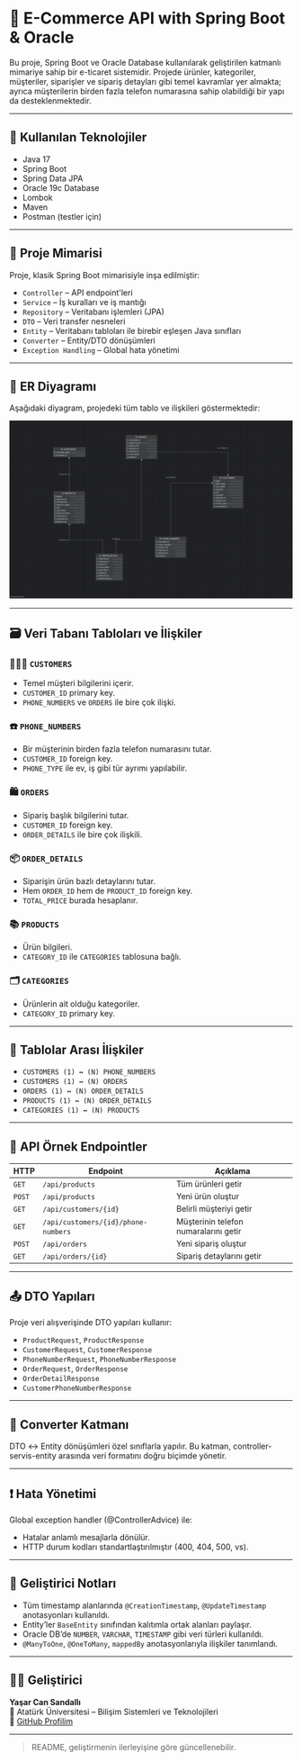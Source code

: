 # 🛒 E-Commerce API with Spring Boot & Oracle

Bu proje, Spring Boot ve Oracle Database kullanılarak geliştirilen katmanlı mimariye sahip bir e-ticaret sistemidir. Projede ürünler, kategoriler, müşteriler, siparişler ve sipariş detayları gibi temel kavramlar yer almakta; ayrıca müşterilerin birden fazla telefon numarasına sahip olabildiği bir yapı da desteklenmektedir.

---

## 🧰 Kullanılan Teknolojiler

- Java 17
- Spring Boot
- Spring Data JPA
- Oracle 19c Database
- Lombok
- Maven
- Postman (testler için)

---

## 🧠 Proje Mimarisi

Proje, klasik Spring Boot mimarisiyle inşa edilmiştir:

- `Controller` – API endpoint'leri
- `Service` – İş kuralları ve iş mantığı
- `Repository` – Veritabanı işlemleri (JPA)
- `DTO` – Veri transfer nesneleri
- `Entity` – Veritabanı tabloları ile birebir eşleşen Java sınıfları
- `Converter` – Entity/DTO dönüşümleri
- `Exception Handling` – Global hata yönetimi

---

## 🧩 ER Diyagramı

Aşağıdaki diyagram, projedeki tüm tablo ve ilişkileri göstermektedir:

![ER Diagram](img/ERD.png)

---

## 🗃️ Veri Tabanı Tabloları ve İlişkiler

### 🧑‍🤝‍🧑 `CUSTOMERS`
- Temel müşteri bilgilerini içerir.
- `CUSTOMER_ID` primary key.
- `PHONE_NUMBERS` ve `ORDERS` ile bire çok ilişki.

### ☎️ `PHONE_NUMBERS`
- Bir müşterinin birden fazla telefon numarasını tutar.
- `CUSTOMER_ID` foreign key.
- `PHONE_TYPE` ile ev, iş gibi tür ayrımı yapılabilir.

### 🛍️ `ORDERS`
- Sipariş başlık bilgilerini tutar.
- `CUSTOMER_ID` foreign key.
- `ORDER_DETAILS` ile bire çok ilişkili.

### 📦 `ORDER_DETAILS`
- Siparişin ürün bazlı detaylarını tutar.
- Hem `ORDER_ID` hem de `PRODUCT_ID` foreign key.
- `TOTAL_PRICE` burada hesaplanır.

### 📚 `PRODUCTS`
- Ürün bilgileri.
- `CATEGORY_ID` ile `CATEGORIES` tablosuna bağlı.

### 🗂️ `CATEGORIES`
- Ürünlerin ait olduğu kategoriler.
- `CATEGORY_ID` primary key.

---

## 🔄 Tablolar Arası İlişkiler

- `CUSTOMERS (1) ↔ (N) PHONE_NUMBERS`
- `CUSTOMERS (1) ↔ (N) ORDERS`
- `ORDERS (1) ↔ (N) ORDER_DETAILS`
- `PRODUCTS (1) ↔ (N) ORDER_DETAILS`
- `CATEGORIES (1) ↔ (N) PRODUCTS`

---

## 🧪 API Örnek Endpointler

| HTTP | Endpoint | Açıklama |
|------|----------|----------|
| `GET` | `/api/products` | Tüm ürünleri getir |
| `POST` | `/api/products` | Yeni ürün oluştur |
| `GET` | `/api/customers/{id}` | Belirli müşteriyi getir |
| `GET` | `/api/customers/{id}/phone-numbers` | Müşterinin telefon numaralarını getir |
| `POST` | `/api/orders` | Yeni sipariş oluştur |
| `GET` | `/api/orders/{id}` | Sipariş detaylarını getir |

---

## 📤 DTO Yapıları

Proje veri alışverişinde DTO yapıları kullanır:

- `ProductRequest`, `ProductResponse`
- `CustomerRequest`, `CustomerResponse`
- `PhoneNumberRequest`, `PhoneNumberResponse`
- `OrderRequest`, `OrderResponse`
- `OrderDetailResponse`
- `CustomerPhoneNumberResponse`

---

## 🔄 Converter Katmanı

DTO ↔ Entity dönüşümleri özel sınıflarla yapılır. Bu katman, controller-servis-entity arasında veri formatını doğru biçimde yönetir.

---

## ❗ Hata Yönetimi

Global exception handler (@ControllerAdvice) ile:
- Hatalar anlamlı mesajlarla dönülür.
- HTTP durum kodları standartlaştırılmıştır (400, 404, 500, vs).

---

## 📌 Geliştirici Notları

- Tüm timestamp alanlarında `@CreationTimestamp`, `@UpdateTimestamp` anotasyonları kullanıldı.
- Entity’ler `BaseEntity` sınıfından kalıtımla ortak alanları paylaşır.
- Oracle DB’de `NUMBER`, `VARCHAR`, `TIMESTAMP` gibi veri türleri kullanıldı.
- `@ManyToOne`, `@OneToMany`, `mappedBy` anotasyonlarıyla ilişkiler tanımlandı.

---

## 🙋‍♂️ Geliştirici

**Yaşar Can Sandallı**  
📍 Atatürk Üniversitesi – Bilişim Sistemleri ve Teknolojileri  
🔗 [GitHub Profilim](https://github.com/Yasar-Can-Sandalli)

---

> README, geliştirmenin ilerleyişine göre güncellenebilir.
